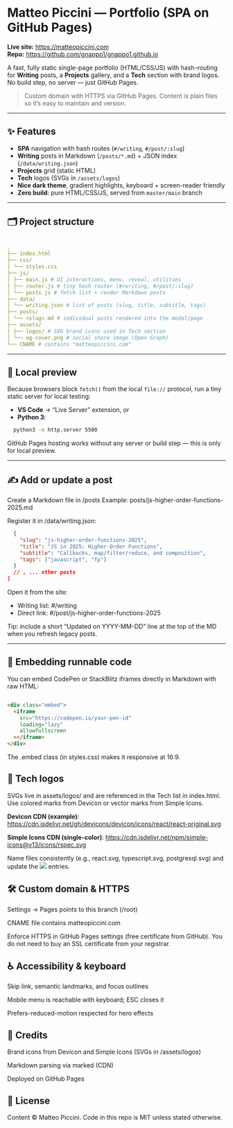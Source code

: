 # Matteo Piccini — Portfolio (SPA on GitHub Pages)

**Live site:** https://matteopiccini.com  
**Repo:** https://github.com/gnappo1/gnappo1.github.io

A fast, fully static single-page portfolio (HTML/CSS/JS) with hash-routing for **Writing** posts, a **Projects** gallery, and a **Tech** section with brand logos. No build step, no server — just GitHub Pages.

> Custom domain with HTTPS via GitHub Pages. Content is plain files so it’s easy to maintain and version.

---

## ✨ Features

- **SPA** navigation with hash routes (`#/writing`, `#/post/:slug`)
- **Writing** posts in Markdown (`/posts/*.md`) + JSON index (`/data/writing.json`)
- **Projects** grid (static HTML)
- **Tech** logos (SVGs in `/assets/logos`)
- **Nice dark theme**, gradient highlights, keyboard + screen-reader friendly
- **Zero build**: pure HTML/CSS/JS, served from `master/main` branch

---

## 🗂 Project structure

```yml

.
├── index.html
├── css/
│ └── styles.css
├── js/
│ ├── main.js # UI interactions, menu, reveal, utilities
│ ├── router.js # tiny hash router (#/writing, #/post/:slug)
│ └── posts.js # fetch list + render Markdown posts
├── data/
│ └── writing.json # list of posts (slug, title, subtitle, tags)
├── posts/
│ └── <slug>.md # individual posts rendered into the modal/page
├── assets/
│ ├── logos/ # SVG brand icons used in Tech section
│ └── og-cover.png # social share image (Open Graph)
└── CNAME # contains "matteopiccini.com"
```

---

## 🚀 Local preview

Because browsers block `fetch()` from the local `file://` protocol, run a tiny static server for local testing:

- **VS Code** → “Live Server” extension, or  
- **Python 3**:
```bash
  python3 -m http.server 5500
```

GitHub Pages hosting works without any server or build step — this is only for local preview.

---

## ✍️ Add or update a post

Create a Markdown file in /posts
Example: posts/js-higher-order-functions-2025.md

Register it in /data/writing.json:

```json [
  {
    "slug": "js-higher-order-functions-2025",
    "title": "JS in 2025: Higher-Order Functions",
    "subtitle": "Callbacks, map/filter/reduce, and composition",
    "tags": ["javascript", "fp"]
  }
  // , ... other posts
]
```

Open it from the site:
  - Writing list: #/writing
  - Direct link: #/post/js-higher-order-functions-2025

Tip: include a short “Updated on YYYY-MM-DD” line at the top of the MD when you refresh legacy posts.

---

## 🧪 Embedding runnable code

You can embed CodePen or StackBlitz iframes directly in Markdown with raw HTML:
```html

<div class="embed">
  <iframe
    src="https://codepen.io/your-pen-id"
    loading="lazy"
    allowfullscreen
  ></iframe>
</div>
```
The .embed class (in styles.css) makes it responsive at 16:9.

## 🧰 Tech logos

SVGs live in assets/logos/ and are referenced in the Tech list in index.html.
Use colored marks from Devicon or vector marks from Simple Icons.

<strong>Devicon CDN (example)</strong>:
https://cdn.jsdelivr.net/gh/devicons/devicon/icons/react/react-original.svg

<strong>Simple Icons CDN (single-color)</strong>:
https://cdn.jsdelivr.net/npm/simple-icons@v13/icons/rspec.svg

Name files consistently (e.g., react.svg, typescript.svg, postgresql.svg) and update the <img src="assets/logos/<name>.svg"> entries.

## 🛠 Custom domain & HTTPS

Settings → Pages points to this branch (/root)

CNAME file contains matteopiccini.com

Enforce HTTPS in GitHub Pages settings (free certificate from GitHub).
You do not need to buy an SSL certificate from your registrar.

## ♿ Accessibility & keyboard

Skip link, semantic landmarks, and focus outlines

Mobile menu is reachable with keyboard; ESC closes it

Prefers-reduced-motion respected for hero effects


## 🙌 Credits

Brand icons from Devicon and Simple Icons (SVGs in /assets/logos)

Markdown parsing via marked (CDN)

Deployed on GitHub Pages


## 📝 License

Content © Matteo Piccini.
Code in this repo is MIT unless stated otherwise.